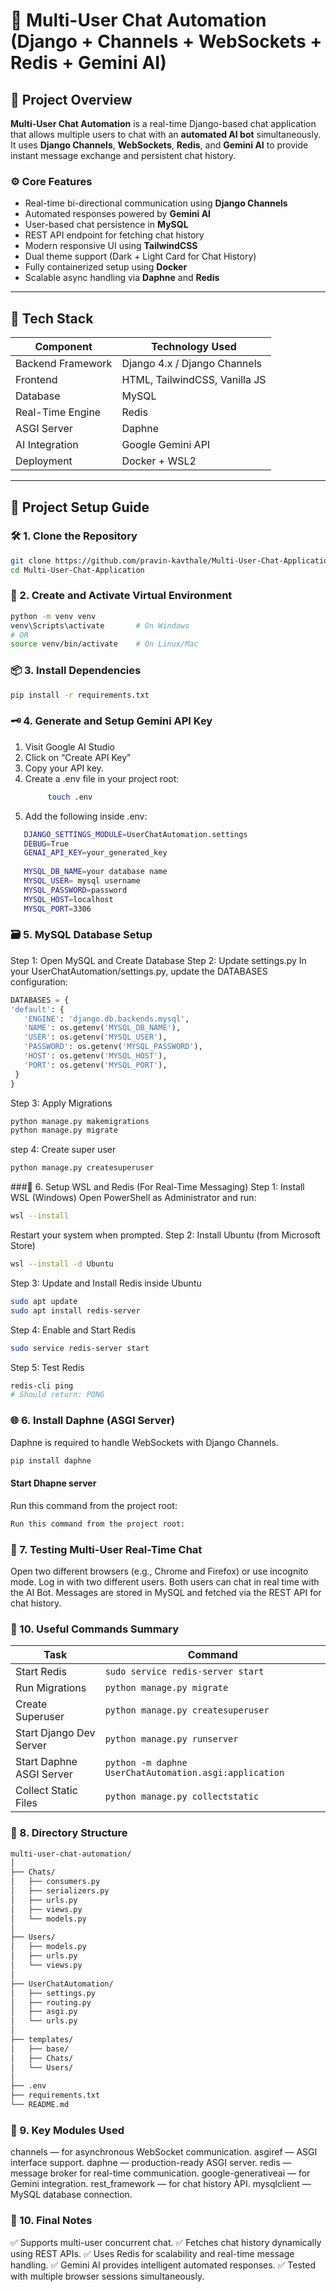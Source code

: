 # 🧠 Multi-User Chat Automation (Django + Channels + WebSockets + Redis + Gemini AI)

## 📖 Project Overview

**Multi-User Chat Automation** is a real-time Django-based chat application that allows multiple users to chat with an **automated AI bot** simultaneously.  
It uses **Django Channels**, **WebSockets**, **Redis**, and **Gemini AI** to provide instant message exchange and persistent chat history.

### ⚙️ Core Features
- Real-time bi-directional communication using **Django Channels**
- Automated responses powered by **Gemini AI**
- User-based chat persistence in **MySQL**
- REST API endpoint for fetching chat history
- Modern responsive UI using **TailwindCSS**
- Dual theme support (Dark + Light Card for Chat History)
- Fully containerized setup using **Docker**
- Scalable async handling via **Daphne** and **Redis**

---

## 🧩 Tech Stack

| Component | Technology Used |
|------------|----------------|
| Backend Framework | Django 4.x / Django Channels |
| Frontend | HTML, TailwindCSS, Vanilla JS |
| Database | MySQL |
| Real-Time Engine | Redis |
| ASGI Server | Daphne |
| AI Integration | Google Gemini API |
| Deployment | Docker + WSL2 |

---

## 🚀 Project Setup Guide

### 🛠 1. Clone the Repository
```bash
git clone https://github.com/pravin-kavthale/Multi-User-Chat-Application.git
cd Multi-User-Chat-Application
```
### 🐍 2. Create and Activate Virtual Environment
```bash
python -m venv venv
venv\Scripts\activate       # On Windows
# OR
source venv/bin/activate    # On Linux/Mac
```
### 📦 3. Install Dependencies
``` bash
pip install -r requirements.txt
```
### 🗝 4. Generate and Setup Gemini API Key
1. Visit Google AI Studio
2. Click on “Create API Key”
3. Copy your API key.
4. Create a .env file in your project root:
   ``` bash
        touch .env
   ```
5. Add the following inside .env:
``` bash
   DJANGO_SETTINGS_MODULE=UserChatAutomation.settings
   DEBUG=True
   GENAI_API_KEY=your_generated_key
     
   MYSQL_DB_NAME=your database name
   MYSQL_USER= mysql username
   MYSQL_PASSWORD=password
   MYSQL_HOST=localhost
   MYSQL_PORT=3306
```
### 🗃 5. MySQL Database Setup

   Step 1: Open MySQL and Create Database
   Step 2: Update settings.py
   In your UserChatAutomation/settings.py, update the DATABASES configuration:
   ``` python
   DATABASES = {
   'default': {
      'ENGINE': 'django.db.backends.mysql',
      'NAME': os.getenv('MYSQL_DB_NAME'),
      'USER': os.getenv('MYSQL_USER'),
      'PASSWORD': os.getenv('MYSQL_PASSWORD'),
      'HOST': os.getenv('MYSQL_HOST'),
      'PORT': os.getenv('MYSQL_PORT'),
    }
   }
   ```
   Step 3: Apply Migrations
   ```bash
   python manage.py makemigrations
   python manage.py migrate
   ```
   step 4: Create super user
   ```bash
   python manage.py createsuperuser
   ```
   ###🐧 6. Setup WSL and Redis (For Real-Time Messaging)
   Step 1: Install WSL (Windows)
   Open PowerShell as Administrator and run:
   ``` bash
   wsl --install
   ```
   Restart your system when prompted.
   Step 2: Install Ubuntu (from Microsoft Store)
   ``` bash
   wsl --install -d Ubuntu
   ```
   Step 3: Update and Install Redis inside Ubuntu
   ``` bash
   sudo apt update
   sudo apt install redis-server
   ```
   Step 4: Enable and Start Redis
   ``` bash
   sudo service redis-server start
   ```
   Step 5: Test Redis
   ``` bash
   redis-cli ping
   # Should return: PONG
   ```
### 🌐 6. Install Daphne (ASGI Server)
Daphne is required to handle WebSockets with Django Channels.
```bash
pip install daphne
```
#### Start Dhapne server
Run this command from the project root:
``` bash
Run this command from the project root:
```
### 💬 7. Testing Multi-User Real-Time Chat
Open two different browsers (e.g., Chrome and Firefox) or use incognito mode.
Log in with two different users.
Both users can chat in real time with the AI Bot.
Messages are stored in MySQL and fetched via the REST API for chat history.
### 🔑 10. Useful Commands Summary
| Task                     | Command                                                |
| ------------------------ | ------------------------------------------------------ |
| Start Redis              | `sudo service redis-server start`                      |
| Run Migrations           | `python manage.py migrate`                             |
| Create Superuser         | `python manage.py createsuperuser`                     |
| Start Django Dev Server  | `python manage.py runserver`                           |
| Start Daphne ASGI Server | `python -m daphne UserChatAutomation.asgi:application` |
| Collect Static Files     | `python manage.py collectstatic`                       |
### 🧰 8. Directory Structure
``` bash
multi-user-chat-automation/
│
├── Chats/
│   ├── consumers.py
│   ├── serializers.py
│   ├── urls.py
│   ├── views.py
│   └── models.py
│
├── Users/
│   ├── models.py
│   ├── urls.py
│   └── views.py
│
├── UserChatAutomation/
│   ├── settings.py
│   ├── routing.py
│   ├── asgi.py
│   └── urls.py
│
├── templates/
│   ├── base/
│   ├── Chats/
│   └── Users/
│
├── .env
├── requirements.txt
└── README.md
```
### 🧠 9. Key Modules Used
channels — for asynchronous WebSocket communication.
asgiref — ASGI interface support.
daphne — production-ready ASGI server.
redis — message broker for real-time communication.
google-generativeai — for Gemini integration.
rest_framework — for chat history API.
mysqlclient — MySQL database connection.
### 🎯 10. Final Notes
✅ Supports multi-user concurrent chat.
✅ Fetches chat history dynamically using REST APIs.
✅ Uses Redis for scalability and real-time message handling.
✅ Gemini AI provides intelligent automated responses.
✅ Tested with multiple browser sessions simultaneously.



